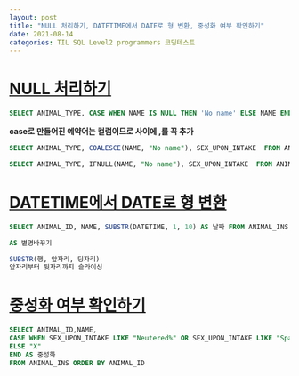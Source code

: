 ```yaml
---
layout: post
title: "NULL 처리하기, DATETIME에서 DATE로 형 변환, 중성화 여부 확인하기"
date: 2021-08-14
categories: TIL SQL Level2 programmers 코딩테스트
---
```


# [NULL 처리하기](https://programmers.co.kr/learn/courses/30/lessons/59410)

```sql
SELECT ANIMAL_TYPE, CASE WHEN NAME IS NULL THEN 'No name' ELSE NAME END, SEX_UPON_INTAKE FROM ANIMAL_INS ORDER BY ANIMAL_ID
```

**case로 만들어진 예약어는 컬럼이므로 사이에 ,를 꼭 추가**

```sql
SELECT ANIMAL_TYPE, COALESCE(NAME, "No name"), SEX_UPON_INTAKE  FROM ANIMAL_INS ORDER BY ANIMAL_ID
```

```sql
SELECT ANIMAL_TYPE, IFNULL(NAME, "No name"), SEX_UPON_INTAKE  FROM ANIMAL_INS ORDER BY ANIMAL_ID
```

# [DATETIME에서 DATE로 형 변환](https://programmers.co.kr/learn/courses/30/lessons/59414)

```sql
SELECT ANIMAL_ID, NAME, SUBSTR(DATETIME, 1, 10) AS 날짜 FROM ANIMAL_INS ORDER BY ANIMAL_ID;

AS 별명바꾸기

SUBSTR(행, 앞자리, 딩자리)
앞자리부터 뒷자리까지 슬라이싱
```

# [중성화 여부 확인하기](https://programmers.co.kr/learn/courses/30/lessons/59409)

```sql
SELECT ANIMAL_ID,NAME,
CASE WHEN SEX_UPON_INTAKE LIKE "Neutered%" OR SEX_UPON_INTAKE LIKE "Spayed%" THEN "O"
ELSE "X"
END AS 중성화
FROM ANIMAL_INS ORDER BY ANIMAL_ID
```
